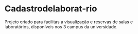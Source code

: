 # Cadastrodelaborat-rio
Projeto criado para facilitas a visualização e reservas de salas e laboratórios, disponíveis nos 3 campus da universidade.
